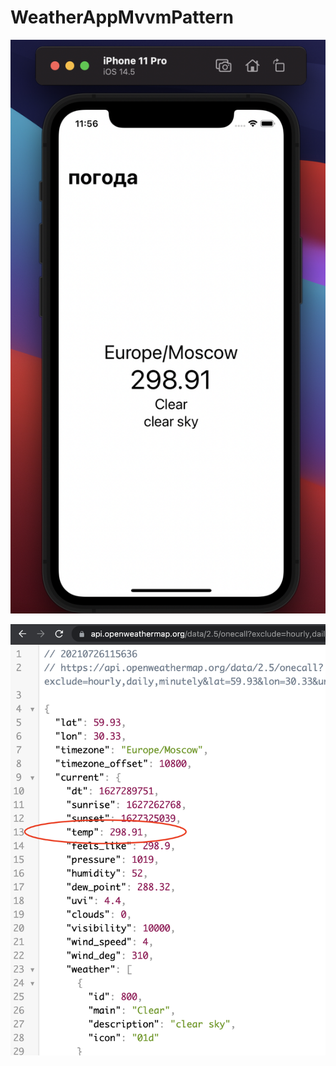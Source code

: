 # WeatherAppMvvmPattern

![alt text](/screenshots/Снимок%20экрана%202021-07-26%20в%2011.56.13.png "скриншот")

![alt text](/screenshots/Снимок%20экрана%202021-07-26%20в%2011.56.45.png "скриншот")
